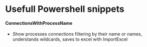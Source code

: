# Usefull Powershell snippets
#### ConnectionsWithProcessName
- Show processes connections filtering by their name or names,
    understands wildcards, saves to excel with ImportExcel
